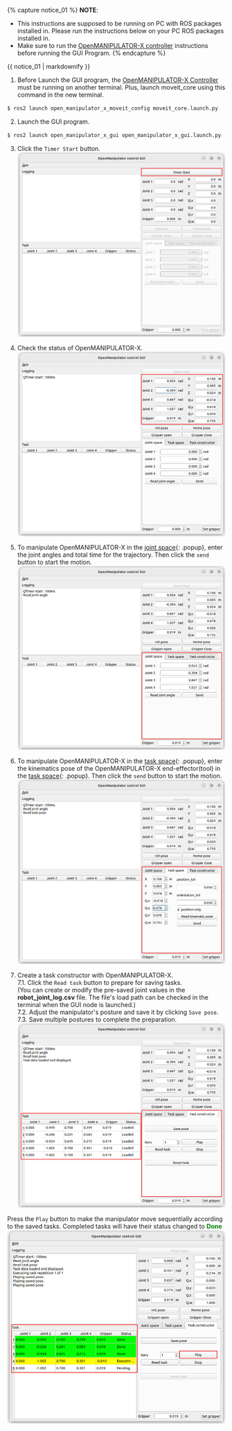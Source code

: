 {% capture notice_01 %}
**NOTE**:
- This instructions are supposed to be running on PC with ROS packages installed in. Please run the instructions below on your PC ROS packages installed in.
- Make sure to run the [OpenMANIPULATOR-X controller](/docs/en/platform/openmanipulator_x/ros_controller_package/#launch-controller) instructions before running the GUI Program.
{% endcapture %}
<div class="notice--info">{{ notice_01 | markdownify }}</div>

1. Before Launch the GUI program, the [OpenMANIPULATOR-X Controller](/docs/en/platform/openmanipulator_x/ros_controller_package/#launch-controller) must be running on another terminal. Plus, launch moveit_core using this command in the new terminal.
```bash
$ ros2 launch open_manipulator_x_moveit_config moveit_core.launch.py
```

2. Launch the GUI program.  
```bash
$ ros2 launch open_manipulator_x_gui open_manipulator_x_gui.launch.py
```

3. Click the `Timer Start` button.  
![](/assets/images/platform/openmanipulator_x/OpenManipulator_x_GUI2.png)  

4. Check the status of OpenMANIPULATOR-X.  
![](/assets/images/platform/openmanipulator_x/OpenManipulator_x_GUI3.png)  

5. To manipulate OpenMANIPULATOR-X in the [joint space]{: .popup}, enter the joint angles and total time for the trajectory. Then click the `send` button to start the motion.  
![](/assets/images/platform/openmanipulator_x/OpenManipulator_x_GUI4.png)  

6. To manipulate OpenMANIPULATOR-X in the [task space]{: .popup}, enter the kinematics pose of the OpenMANIPULATOR-X end-effector(tool) in the [task space]{: .popup}. Then click the `send` button to start the motion.  
![](/assets/images/platform/openmanipulator_x/OpenManipulator_x_GUI5.png)  

7. Create a task constructor with OpenMANIPULATOR-X.  
7.1. Click the `Read task` button to prepare for saving tasks.  
 (You can create or modify the pre-saved joint values in the **robot_joint_log.csv** file. The file's load path can be checked in the terminal when the GUI node is launched.)  
7.2. Adjust the manipulator's posture and save it by clicking `Save pose`.  
7.3. Save multiple postures to complete the preparation.   
![](/assets/images/platform/openmanipulator_x/OpenManipulator_x_GUI6.png)  

Press the `Play` button to make the manipulator move sequentially according to the saved tasks. Completed tasks will have their status changed to <span style="color: green; font-weight: bold;">Done</span>
![](/assets/images/platform/openmanipulator_x/OpenManipulator_x_GUI7.png)  


[task space]: /docs/en/popup/open_manipulator_coordinates/
[joint space]: /docs/en/popup/open_manipulator_coordinates/
